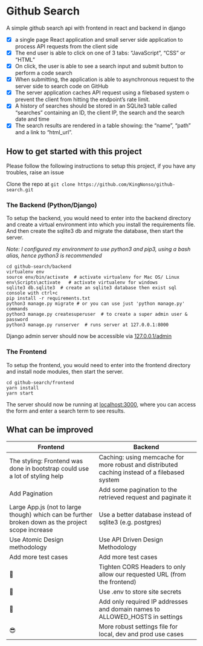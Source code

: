 # Github Search 
A simple github search api with frontend in react and backend in django
- [x] a single page React application and small server side application to process API requests from the client side
- [x] The end user is able to click on one of 3 tabs: “JavaScript”, “CSS” or “HTML”
- [x] On click, the user is able to see a search input and submit button to perform a
code search
- [x] When submitting, the application is able to asynchronous request to the server
side to search code on GitHub
- [x] The server application caches API request using a filebased system o prevent the client from hitting the endpoint’s rate limit.
- [x] A history of searches should be stored in an SQLite3 table called “searches” containing an ID, the client IP, the search and the search date and time
- [x] The search results are rendered in a table showing: the “name”, “path” and a link to “html_url”.

## How to get started with this project
Please follow the following instructions to setup this project, if you have any troubles, raise an issue

Clone the repo at `git clone https://github.com/KingNonso/github-search.git`
### The Backend (Python/Django)
To setup the backend, you would need to enter into the backend directory 
and create a virtual environment into which you install the requirements file.
And then create the sqlite3 db and migrate the database, then start the server.

*Note: I configured my environment to use python3 and pip3, using a bash alias, hence python3 is recommended* 
```
cd github-search/backend
virtualenv env
source env/bin/activate  # activate virtualenv for Mac OS/ Linux
env\Scripts\activate   # activate virtualenv for windows
sqlite3 db.sqlite3  # create an sqlite3 database then exist sql console with ctrl+c
pip install -r requirements.txt
python3 manage.py migrate # or you can use just 'python manage.py' commands
python3 manage.py createsuperuser  # to create a super admin user & password
python3 manage.py runserver  # runs server at 127.0.0.1:8000 
```
Django admin server should now be accessible via [127.0.0.1/admin](http://127.0.0.1/admin)  

### The Frontend
To setup the frontend, you would need to enter into the frontend directory 
and install node modules, then start the server.

```
cd github-search/frontend
yarn install
yarn start
```
The server should now be running at [localhost:3000](http://localhost:3000), where you can access the form
and enter a search term to see results.

## What can be improved

Frontend | Backend
-------- | -------
The styling: Frontend was done in bootstrap could use a lot of styling help  | Caching: using memcache for more robust and distributed caching instead of a filebased system
Add Pagination | Add some pagination to the retrieved request and paginate it 
Large App.js (not to large though) which can be further broken down as the project scope increase | Use a better database instead of sqlite3 (e.g. postgres)
Use Atomic Design methodology | Use API Driven Design Methodology
Add more test cases | Add more test cases
:thinking: | Tighten CORS Headers to only allow our requested URL (from the frontend)
:thinking: | Use .env to store site secrets
:thinking: | Add only required IP addresses and domain names to ALLOWED_HOSTS in settings
:sunglasses: | More robust settings file for local, dev and prod use cases


